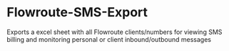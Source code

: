 # Flowroute-SMS-Export
Exports a excel sheet with all Flowroute clients/numbers for viewing SMS billing and monitoring personal or client inbound/outbound messages
